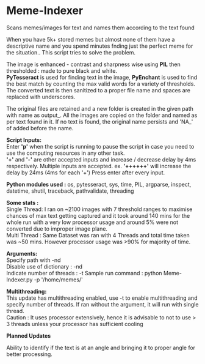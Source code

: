 # Meme-Indexer
Scans memes/images for text and names them according to the text found  

When you have 5k+ stored memes but almost none of them have a descriptive name and you spend minutes fnding just the perfect meme for the situation.. This script tries to solve the problem. 

The image is enhanced - contrast and sharpness wise using **PIL** then thresholded : made to pure black and white.  
**PyTesseract** is used for finding text in the image, **PyEnchant** is used to find the best match by counting the max valid words for a variety of thresholds.  
The converted text is then sanitized to a proper file name and spaces are replaced with underscores.

The original files are retained and a new folder is created in the given path with name as output_<timestamp>. 
All the images are copied on the folder and named as per text found in it.
If no text is found, the original name persists and 'NA_' of added before the name.  

**Script Inputs:**  
Enter **'p'** when the script is running to pause the script in case you need to use the computing resources in any other task.  
**'+'** and **'-'** are other accepted inputs and increase / decrease delay by 4ms respectively. 
Multiple inputs are accepted. ex. **'++++++'** will increase the delay by 24ms (4ms for each '+')
Press enter after every input.  

**Python modules used :**
os, pytesseract, sys, time, PIL, argparse, inspect, datetime, shutil, traceback, pathvalidate, threading

**Some stats :**  
Single Thread: I ran on ~2100 images with 7 threshold ranges to maximise chances of max text getting captured and it took around 140 mins for the whole run with a very low processor usage and around 5% were not converted due to improper image plane.  
Multi Thread : Same Dataset was ran with 4 Threads and total time taken was ~50 mins. However processor usage was >90% for majority of time. 

**Arguments:**  
Specify path with -nd  
Disable use of  dictionary : -nd  
Indicate number of threads : -t
Sample run command : python Meme-Indexer.py -p '/home/memes/'

**Multithreading:**  
This update has multithreading enabled, use -t <number> to enable multithreading and specify number of threads. 
If ran without the argument, it will run with single thread.  
Caution : It uses processor extensively,  hence it is advisable to not to use > 3 threads unless your processor has sufficient cooling 

**Planned Updates**

Ability to identify if the text is at an angle and bringing it to proper angle for better processing.

